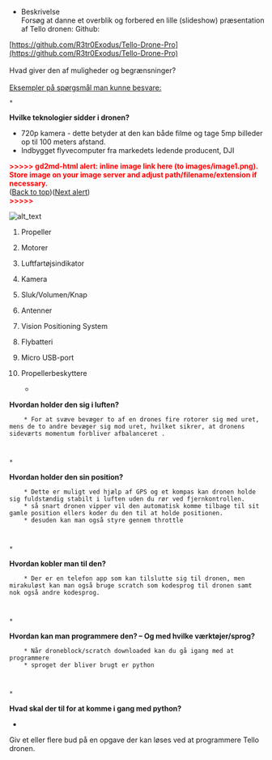 

* Beskrivelse \
Forsøg at danne et overblik og forbered en lille (slideshow) præsentation af Tello dronen: 
Github:

[https://github.com/R3tr0Exodus/Tello-Drone-Pro](https://github.com/R3tr0Exodus/Tello-Drone-Pro) \
  \
Hvad giver den af muligheder og begrænsninger?  \
  \
<span style="text-decoration:underline;">Eksempler på spørgsmål man kunne besvare:</span>



    * 
**Hvilke teknologier sidder i dronen?**


* 720p kamera - dette betyder at den kan både filme og tage 5mp billeder op til 100 meters afstand.
* Indbygget flyvecomputer fra markedets ledende producent, DJI



<p id="gdcalert1" ><span style="color: red; font-weight: bold">>>>>>  gd2md-html alert: inline image link here (to images/image1.png). Store image on your image server and adjust path/filename/extension if necessary. </span><br>(<a href="#">Back to top</a>)(<a href="#gdcalert2">Next alert</a>)<br><span style="color: red; font-weight: bold">>>>>> </span></p>


![alt_text](images/image1.png "image_tooltip")




1. Propeller
2. Motorer
3. Luftfartøjsindikator
4. Kamera
5. Sluk/Volumen/Knap
6. Antenner
7. Vision Positioning System
8. Flybatteri
9. Micro USB-port
10. Propellerbeskyttere



    * 
**Hvordan holder den sig i luften?**


        * For at svæve bevæger to af en drones fire rotorer sig med uret, mens de to andre bevæger sig mod uret, hvilket sikrer, at dronens sideværts momentum forbliver afbalanceret .



    * 
**Hvordan holder den sin position?**


        * Dette er muligt ved hjælp af GPS og et kompas kan dronen holde sig fuldstændig stabilt i luften uden du rør ved fjernkontrollen. 
        * så snart dronen vipper vil den automatisk komme tilbage til sit gamle position ellers koder du den til at holde positionen.
        * desuden kan man også styre gennem throttle



    * 
**Hvordan kobler man til den?**


        * Der er en telefon app som kan tilslutte sig til dronen, men mirakuløst kan man også bruge scratch som kodesprog til dronen samt nok også andre kodesprog.



    * 
**Hvordan kan man programmere den? – Og med hvilke værktøjer/sprog?**


        * Når droneblock/scratch downloaded kan du gå igang med at programmere
        * sproget der bliver brugt er python



    * 
**Hvad skal der til for at komme i gang med python?**


* 
Giv et eller flere bud på en opgave der kan løses ved at programmere Tello dronen.
